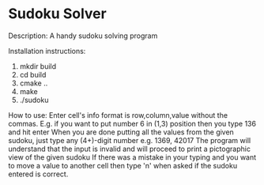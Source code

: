 # Sudoku Solver

Description:
A handy sudoku solving program

Installation instructions:
1. mkdir build
2. cd build
3. cmake ..
4. make
5. ./sudoku

How to use:
Enter cell's info format is row,column,value without the commas.
E.g. if you want to put number 6 in (1,3) position then you type 136 and hit enter
When you are done putting all the values from the given sudoku, just type any (4+)-digit number e.g. 1369, 42017
The program will understand that the input is invalid and will proceed to print a pictographic view of the given sudoku
If there was a mistake in your typing and you want to move a value to another cell then type 'n' when asked if the sudoku entered is correct.
